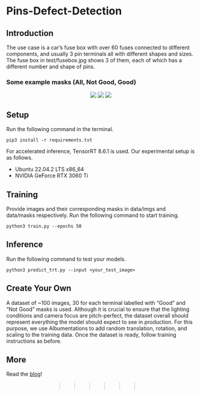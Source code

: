 # Pins-Defect-Detection

## Introduction
The use case is a car’s fuse box with over 60 fuses connected to different components, and usually 3 pin terminals all with different shapes and sizes. The fuse box in test/fusebox.jpg shows 3 of them, each of which has a different number and shape of pins.


### Some example masks (All, Not Good, Good)

<p align="center">
  <img src="https://github.com/visionrd-ai/Pins-Defect-Detection/assets/87422803/8414860f-e932-4d3f-ae4e-5ce27b28718b" />
  <img src="https://github.com/visionrd-ai/Pins-Defect-Detection/assets/87422803/41433d96-1557-4a70-b891-ceb7792e685f" />
  <img src="https://github.com/visionrd-ai/Pins-Defect-Detection/assets/87422803/3bb7976f-19ea-45f9-a6a3-8ba2609e9460" />

## Setup

Run the following command in the terminal.

```pip3 install -r requirements.txt```

For accelerated inference, TensorRT 8.6.1 is used. Our experimental setup is as follows.
  - Ubuntu 22.04.2 LTS x86_64
  - NVIDIA GeForce RTX 3060 Ti

## Training

Provide images and their corresponding masks in data/imgs and data/masks respectively. Run the following command to start training.

```python3 train.py --epochs 50```

## Inference

Run the following command to test your models.

```python3 predict_trt.py --input <your_test_image>```

## Create Your Own
A dataset of ~100 images, 30 for each terminal labelled with “Good” and “Not Good” masks is used. Although it is crucial to ensure that the lighting conditions and camera focus are pitch-perfect, the dataset overall should represent everything the model should expect to see in production. For this purpose, we use Albumentations to add random translation, rotation, and scaling to the training data. Once the dataset is ready, follow training instructions as before.

## More
Read the [blog]([url](https://visionrdai.com/home/blog/13)https://visionrdai.com/home/blog/13)!

<div style="display: flex; justify-content: center; align-items: center;">
  <a href="https://github.com/visionrd-ai" style="text-decoration: none; margin: 0 10px;">
    <img src="https://github.com/visionrd-ai/Pins-Defect-Detection/assets/87422803/8414860f-e932-4d3f-ae4e-5ce27b28718b" width="3%" alt="" />
  </a>
  <a href="#" style="text-decoration: none; margin: 0 10px;">
    <img src="" width="3%" alt="" />
  </a>
  <a href="#" style="text-decoration: none; margin: 0 10px;">
    <img src="" width="3%" alt="" />
  </a>
  <a href="#" style="text-decoration: none; margin: 0 10px;">
    <img src="" width="3%" alt="" />
  </a>
  <a href="#" style="text-decoration: none; margin: 0 10px;">
    <img src="" width="3%" alt="" />
  </a>
  <a href="#" style="text-decoration: none; margin: 0 10px;">
    <img src="" width="3%" alt="" />
  </a>
</div>
</p>





